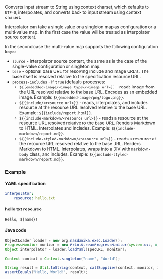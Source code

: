 Converts input stream to String using context charset, which defaults to ``UTF-8``, interpolates, and converts back to input stream using context charset.

Interpolator can take a single value or a singleton map as configuration or a multi-value map.
In the first case the value will be treated as interpolator source content.

In the second case the multi-value map supports the following configuration keys:

* ``source`` - interpolator source content, the same as in the case of the single-value configuration or singleton map.
* ``base`` - optional base URL for resolving include and image URL's. The base itself is resolved relative to the specification resource URL.
* ``process-includes`` - if ``true`` (default) processes:
  * ``${{embedded-image/<image type>/<image url>}}`` - reads image from the URL resolved relative to the base URL. Encodes as an embedded image. Example: ``${{embedded-image/png/logo.png}}``.
  * ``${{include/<resource url>}}`` - reads, interpolates, and includes resource at the resource URL resolved relative to the base URL. Example: ``${{include/report.html}}``.
  * ``${{include-markdown/<resource url>}}`` - reads a resource at the resource URL resolved relative to the base URL. Renders Markdown to HTML. Interpolates and includes. Example: ``${{include-markdown/report.md}}``.
  * ``${{include-styled-markdown/<resource url>}}`` - reads a resource at the resource URL resolved relative to the base URL. Renders Markdown to HTML. Interpolates, wraps into a DIV with ``markdown-body`` class, and includes. Example: ``${{include-styled-markdown/report.md}}``.

### Example

#### YAML specification

```yaml
interpolator:
    resource: hello.txt
```

#### hello.txt resource

```
Hello, ${name}!
```

#### Java code

```java
ObjectLoader loader = new org.nasdanika.exec.Loader();
ProgressMonitor monitor = new PrintStreamProgressMonitor(System.out, 0, 4, false);
Object interpolator = loader.loadYaml(specURL, monitor);
		
Context context = Context.singleton("name", "World");		
		
String result = Util.toString(context, callSupplier(context, monitor, interpolator));
assertEquals("Hello, World!", result);
```
    